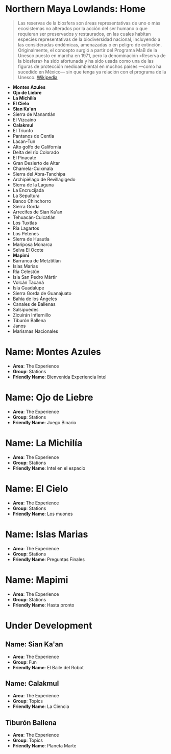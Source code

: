 # Northern Maya Lowlands: Home

> Las reservas de la biosfera son áreas representativas de uno o más ecosistemas no alterados por la acción del ser humano o que requieran ser preservados y restaurados, en las cuales habitan especies representativas de la biodiversidad nacional, incluyendo a las consideradas endémicas, amenazadas o en peligro de extinción. Originalmente, el concepto surgió a partir del Programa MaB de la Unesco puesto en marcha en 1971, pero la denominación «Reserva de la biosfera» ha sido afortunada y ha sido usada como una de las figuras de protección medioambiental en muchos países —como ha sucedido en México— sin que tenga ya relación con el programa de la Unesco. [Wikipedia](https://es.wikipedia.org/wiki/Reservas_de_la_biosfera_de_México)

* **Montes Azules**
* **Ojo de Liebre**
* **La Michilía**
* **El Cielo**
* **Sian Ka'an**
* Sierra de Manantlán
* El Vizcaíno
* **Calakmul** 
* El Triunfo
* Pantanos de Centla
* Lacan-Tun
* Alto golfo de California
* Delta del río Colorado
* El Pinacate
* Gran Desierto de Altar
* Chamela-Cuixmala
* Sierra del Abra-Tanchipa
* Archipiélago de Revillagigedo
* Sierra de la Laguna
* La Encrucijada
* La Sepultura
* Banco Chinchorro
* Sierra Gorda
* Arrecifes de Sian Ka'an
* Tehuacán-Cuicatlán
* Los Tuxtlas
* Ría Lagartos
* Los Petenes
* Sierra de Huautla
* Mariposa Monarca
* Selva El Ocote
* **Mapimí**
* Barranca de Metztitlán
* Islas Marías
* Ría Celestún
* Isla San Pedro Mártir
* Volcán Tacaná
* Isla Guadalupe
* Sierra Gorda de Guanajuato
* Bahía de los Ángeles
* Canales de Ballenas
* Salsipuedes
* Zicuirán Infiernillo
* Tiburón Ballena
* Janos
* Marismas Nacionales

# Name: Montes Azules

- __Area__: The Experience
- __Group__: Stations
- __Friendly Name__: Bienvenida Experiencia Intel

# Name: Ojo de Liebre

- __Area__: The Experience
- __Group__: Stations
- __Friendly Name__: Juego Binario

# Name: La Michilía

- __Area__: The Experience
- __Group__: Stations
- __Friendly Name__: Intel en el espacio

# Name: El Cielo

- __Area__: The Experience
- __Group__: Stations
- __Friendly Name__: Los muones

# Name: Islas Marias

- __Area__: The Experience
- __Group__: Stations
- __Friendly Name__: Preguntas Finales

# Name: Mapimi

- __Area__: The Experience
- __Group__: Stations
- __Friendly Name__: Hasta pronto

# Under Development

## Name: Sian Ka'an

- __Area__: The Experience
- __Group__: Fun
- __Friendly Name__: El Baile del Robot

## Name: Calakmul

- __Area__: The Experience
- __Group__: Topics
- __Friendly Name__: La Ciencia

## Tiburón Ballena

- __Area__: The Experience
- __Group__: Topics
- __Friendly Name__: Planeta Marte

